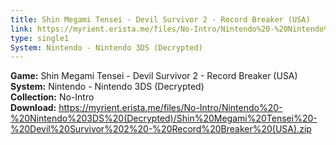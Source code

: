 ```yaml
---
title: Shin Megami Tensei - Devil Survivor 2 - Record Breaker (USA)
link: https://myrient.erista.me/files/No-Intro/Nintendo%20-%20Nintendo%203DS%20(Decrypted)/Shin%20Megami%20Tensei%20-%20Devil%20Survivor%202%20-%20Record%20Breaker%20(USA).zip
type: single1
System: Nintendo - Nintendo 3DS (Decrypted)
---
```

<b>Game:</b> Shin Megami Tensei - Devil Survivor 2 - Record Breaker (USA)<br>
<b>System:</b> Nintendo - Nintendo 3DS (Decrypted)<br>
<b>Collection:</b> No-Intro<br>
<b>Download:</b> https://myrient.erista.me/files/No-Intro/Nintendo%20-%20Nintendo%203DS%20(Decrypted)/Shin%20Megami%20Tensei%20-%20Devil%20Survivor%202%20-%20Record%20Breaker%20(USA).zip